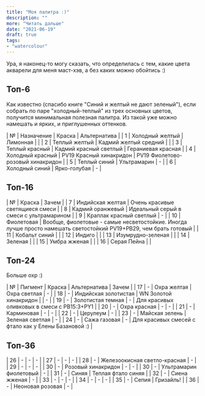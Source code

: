```yaml
---
title: "Моя палитра :)"
description: ""
more: "Читать дальше"
date: "2021-06-19"
draft: true
tags:
- "watercolour"
---
```


Ура, я наконец-то могу сказать, что определилась
с тем, какие цвета акварели для меня маст-хэв, а без каких можно обойтись :)


## Топ-6

Как известно (спасибо книге "Синий и желтый не дают зеленый"),
если собрать по паре "холодный-теплый" из трех основных цветов,
получится минимальная полезная палитра. Из такой уже можно
намешать и ярких, и приглушенных оттенков.

| № | Назначение | Краска | Альтернатива |
| 1 | Холодный желтый | Лимонная |  |
| 2 | Теплый желтый | Кадмий желтый средний |  |
| 3 | Теплый красный | Кадмий красный светлый | Гераниевая красная |
| 4 | Холодный красный | PV19 Красный хинакридон | PV19 Фиолетово-розовый хинакридон  |
| 5 | Теплый синий | Ультрамарин | - |
| 6 | Холодный синий | Ярко-голубая | - |


## Топ-16

| № | Краска | Зачем |
| 7 | Индийская желтая | Очень красивые светящиеся смеси |
| 8 | Кадмий оранжевый | Идеальный серый в смеси с ультрамарином |
| 9 | Краплак красный светлый | - |
| 10 | Фиолетовая | Вообще, фиолетовые - самые несветостойкие. Иногда лучше просто намешать светостойкий PV19+PB29, чем брать готовый |
| 11 | Кобальт синий | |
| 12 | Индиго | |
| 13 | Изумрудно-зеленая | |
| 14 | Зеленая | |
| 15 | Умбра жженая | |
| 16 | Серая Пейна | |

## Топ-24

Больше охр :)

| № | Пигмент | Краска | Альтернатива | Зачем |
| 17 | - | Охра желтая | Охра светлая | - |
| 18 | - | Индийская золотистая | WN Золотой хинакридон |  | - |
| 19 | - | Золотистая темная | - | Для красивых оливковых в смеси с PB15:3+PY1 |
| 20 | - | Охра красная | - | - |
| 21 | - | Карминовая | - | - |
| 22 | - | Церулеум | - |
| 23 | - | Майская зелень | Зеленая светлая | - |
| 24 | - | Сажа газовая | - | Для красивых смесей с фтало как у Елены Базановой :) |

## Топ-36


| 26 | - | - | - |
| 27 | - | - | - |
| 28 | - | Железоокисная светло-красная | - |
| 29 | - | - | - |
| 30 | - | Розовый хинакридон | - | - |
| 30 | - | Ультрамарин фиолетовый | - |
| 31 | - | Синяя | Теплая фтало синяя |
| 32 | - | Сиена жженая | - |
| 33 | - | - | - |
| 34 | - | - | - |
| 35 | - | Сепия | Гризайль! |
| 36 | - | Неоновая розовая | - |